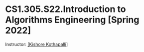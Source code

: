# CS1.305.S22.Introduction to Algorithms Engineering [Spring 2022]

Instructor: [[Kishore Kothapalli]](https://www.iiit.ac.in/people/faculty/kkishore/)
